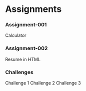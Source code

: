 # Assignments

### Assignment-001
Calculator

### Assignment-002
Resume in HTML

### Challenges
Challenge 1
Challenge 2
Challenge 3
